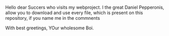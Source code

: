 Hello dear Succers who visits my webproject.
I the great Daniel Pepperonis,
allow you to download and use every file, which is present on this repository, if you name me in the commnents

With best greetings,
YOur wholesome Boi.
